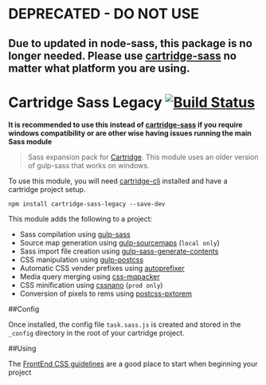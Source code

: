 # DEPRECATED - DO NOT USE
## Due to updated in node-sass, this package is no longer needed. Please use [cartridge-sass](https://github.com/cartridge/cartridge-sass) no matter what platform you are using.

# Cartridge Sass Legacy [![Build Status](https://travis-ci.org/cartridge/cartridge-sass-legacy.svg?branch=master)](https://travis-ci.org/cartridge/cartridge-sass-legacy)

**It is recommended to use this instead of [cartridge-sass](https://github.com/cartridge/cartridge-sass) if you require windows compatibility or are other wise having issues running the main Sass module**

> Sass expansion pack for [Cartridge](https://github.com/cartridge/cartridge). This module uses an older version of gulp-sass that works on windows.

To use this module, you will need [cartridge-cli](https://github.com/cartridge/cartridge-cli) installed and have a cartridge project setup.

```shell
npm install cartridge-sass-legacy --save-dev
```

This module adds the following to a project:

* Sass compilation using [gulp-sass](https://github.com/dlmanning/gulp-sass)
* Source map generation using [gulp-sourcemaps](https://github.com/floridoo/gulp-sourcemaps) (`local only`)
* Sass import file creation using [gulp-sass-generate-contents](https://github.com/andrewbrandwood/gulp-sass-generate-contents)
* CSS manipulation using [gulp-postcss](https://github.com/postcss/gulp-postcss)
* Automatic CSS vender prefixes using [autoprefixer](https://github.com/postcss/autoprefixer)
* Media query merging using [css-mqpacker](https://github.com/hail2u/node-css-mqpacker)
* CSS minification using [cssnano](https://github.com/ben-eb/cssnano) (`prod only`)
* Conversion of pixels to rems using [postcss-pxtorem](https://github.com/cuth/postcss-pxtorem)

##Config

Once installed, the config file `task.sass.js` is created and stored in the `_config` directory in the root of your cartridge project.

##Using

The [FrontEnd CSS guidelines](https://github.com/code-computerlove/frontend-guidelines/blob/master/FE-guidelines-CSS.md) are a good place to start when beginning your project
